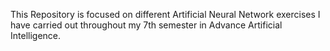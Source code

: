 This Repository is focused on different Artificial Neural Network exercises I have carried out throughout my 7th semester in Advance Artificial Intelligence.
